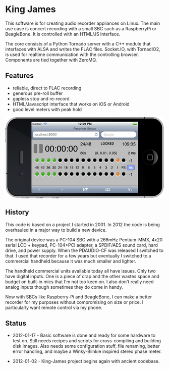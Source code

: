 King James
==========

This software is for creating audio recorder appliances on Linux.  The
main use case is concert recording with a small SBC such as a
RaspberryPi or BeagleBone.  It is controlled with an HTML/JS
interface.

The core consists of a Python Tornado server with a C++ module that
interfaces with ALSA and writes the FLAC files.  Socket.IO, with
TornadIO2, is used for realtime communication with the controlling
browser.  Components are tied together with ZeroMQ.

Features
--------

* reliable, direct to FLAC recording
* generous pre-roll buffer
* gapless stop and re-record 
* HTML/Javascript interface that works on iOS or Android
* good level meters with peak hold

![screenshot running in iOS simulator](https://github.com/drue/King-James/raw/master/screenshot.png "screenshot")

History
-------

This code is based on a project I started in 2001.  In 2012 the code is
being overhauled in a major way to build a new device.

The original device was a PC-104 SBC with a 266mHz Pentium-MMX, 4x20
serial LCD + keypad, PC-104>PCI adapter, a SPDIF/AES sound card, hard
drive, and power supply.  When the PDAUDIO-CF was released I switched
to that.  I used that recorder for a few years but eventually I
switched to a commercial handheld because it was much smaller and
lighter.

The handheld commercial units available today all have issues.  Only
two have digital inputs.  One is a piece of crap and the other
wastes space and budget on built-in mics that I'm not too keen on.
I also don't really need analog inputs though sometimes they do come
in handy.

Now with SBCs like Raspberry-Pi and BeagleBone, I can make a better
recorder for my purposes without compromising on size or price.  I
particularly want remote control via my phone.


Status
------

* 2012-01-17 - Basic software is done and ready for some hardware to
test on.  Still needs recipes and scripts for cross-compiling and
building disk images.  Also needs some configuration stuff, file
renaming, better error handling, and maybe a Winky-Blinkie inspired
stereo phase meter.

* 2012-01-02 - King-James project begins again with ancient codebase.
